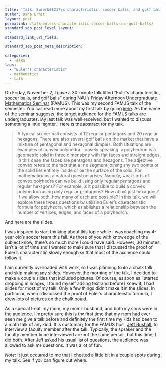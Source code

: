 ```yaml
---
title: 'Talk: Euler&#8217;s characteristic, soccer balls, and golf balls'
author: Dana Ernst
layout: post
permalink: /talk-eulers-characteristic-soccer-balls-and-golf-balls/
standard_seo_post_level_layout:
  - 
standard_link_url_field:
  - 
standard_seo_post_meta_description:
  - 
categories:
  - Talks
tags:
  - "Euler's characteristic"
  - mathematics
  - talk
---
```

On Friday, November 2, I gave a 30-minute talk titled &#8220;Euler&#8217;s characteristic, soccer balls, and golf balls&#8221; during NAU&#8217;s [Friday Afternoon Undergraduate Mathematics Seminar][1] (FAMUS). This was my second FAMUS talk of the semester. You can read more about my first talk by going [here][2]. As the name of the seminar suggests, the target audience for the FAMUS talks are undergraduates. My last talk was well-received, but I wanted to discuss something a little &#8220;lighter.&#8221; Here is the abstract for my talk.

> A typical soccer ball consists of 12 regular pentagons and 20 regular hexagons. There are also several golf balls on the market that have a mixture of pentagonal and hexagonal dimples. Both situations are examples of convex polyhedra. Loosely speaking, a polyhedron is a geometric solid in three dimensions with flat faces and straight edges. In this case, the faces are pentagons and hexagons. The adjective convex refers to the fact that a line segment joining any two points of the solid lies entirely inside or on the surface of the solid. For mathematicians, a natural question arises. Namely, what sorts of convex polyhedra can we build using only regular pentagons and regular hexagons? For example, is it possible to build a convex polyhedron using only regular pentagons? How about just hexagons? If we allow both, how many of each are possible? In this talk, we will explore these types questions by utilizing Euler&#8217;s characteristic formula for polyhedra, which establishes a relationship between the number of vertices, edges, and faces of a polyhedron.

And here are the slides.

<div>
</div>

I was inspired to start thinking about this topic while I was coaching my 4-year old&#8217;s soccer team this fall. As those of you with knowledge of the subject know, there&#8217;s so much more I could have said. However, 30 minutes isn&#8217;t a lot of time and I wanted to make sure that I discussed the proof of Euler&#8217;s characteristic slowly enough so that most of the audience could follow it.

I am currently overloaded with work, so I was planning to do a chalk talk and skip making any slides. However, the morning of the talk, I decided to make a couple slides that included pictures. Of course, as soon as I started dropping in images, I found myself adding text and before I knew it, I had slides for most of my talk. Only a few things didn&#8217;t make it in the slides. In particular, when I discussed the proof of Euler&#8217;s characteristic formula, I drew lots of pictures on the chalk board.

As a special treat, my mom, my mom&#8217;s husband, and both my sons were in the audience. I&#8217;m pretty sure this is the first time that my mom had ever seen me give a talk before and definitely the first time my kids had been to a math talk of any kind. It is customary for the FAMUS host, [Jeff Rushall][3], to interview a faculty member after the talk. Typically, the speaker and the faculty member to be interviewed are not the same person, but this time, I did both. After Jeff asked his usual list of questions, the audience was allowed to ask me questions. It was a lot of fun.

*Note:* It just occurred to me that I cheated a little bit in a couple spots during my talk. See if you can figure out where.﻿

 [1]: http://oak.ucc.nau.edu/jws8/FAMUSflyer.pdf
 [2]: http://danaernst.com/talk-an-open-problem-of-the-symmetric-group/
 [3]: https://nau.edu/CEFNS/NatSci/Math/Directory-Full-Time/Rushall-Jeff/